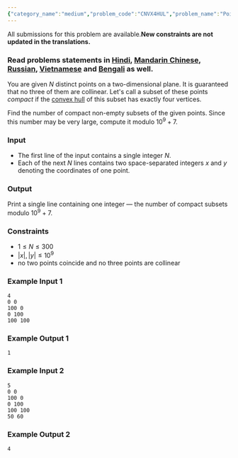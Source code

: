 ```yaml
---
{"category_name":"medium","problem_code":"CNVX4HUL","problem_name":"Points and Convex Hulls","languages_supported":{"0":"C","1":"CPP14","2":"JAVA","3":"PYTH","4":"PYTH 3.6","5":"PYPY","6":"CS2","7":"PAS fpc","8":"PAS gpc","9":"RUBY","10":"PHP","11":"GO","12":"NODEJS","13":"HASK","14":"rust","15":"SCALA","16":"swift","17":"D","18":"PERL","19":"FORT","20":"WSPC","21":"ADA","22":"CAML","23":"ICK","24":"BF","25":"ASM","26":"CLPS","27":"PRLG","28":"ICON","29":"SCM qobi","30":"PIKE","31":"ST","32":"NICE","33":"LUA","34":"BASH","35":"NEM","36":"LISP sbcl","37":"LISP clisp","38":"SCM guile","39":"JS","40":"ERL","41":"TCL","42":"kotlin","43":"PERL6","44":"TEXT","45":"SCM chicken","46":"PYP3","47":"CLOJ","48":"R","49":"COB","50":"FS"},"max_timelimit":5,"source_sizelimit":50000,"problem_author":"erfaniaa","problem_tester":null,"date_added":"16-03-2019","tags":{"0":"cook","1":"cook104","2":"erfaniaa","3":"medium"},"editorial_url":"https://discuss.codechef.com/problems/CNVX4HUL","time":{"view_start_date":1553452200,"submit_start_date":1553452200,"visible_start_date":1553452200,"end_date":1735669800},"is_direct_submittable":false,"layout":"problem"}
---
```

<span class="solution-visible-txt">All submissions for this problem are available.</span>**New constraints are not updated in the translations.**

### Read problems statements in [Hindi](http://www.codechef.com/download/translated/COOK104/hindi/CNVX4HUL.pdf), [Mandarin Chinese](http://www.codechef.com/download/translated/COOK104/mandarin/CNVX4HUL.pdf), [Russian](http://www.codechef.com/download/translated/COOK104/russian/CNVX4HUL.pdf), [Vietnamese](http://www.codechef.com/download/translated/COOK104/vietnamese/CNVX4HUL.pdf) and [Bengali](http://www.codechef.com/download/translated/COOK104/bengali/CNVX4HUL.pdf) as well.

You are given $N$ distinct points on a two-dimensional plane. It is guaranteed that no three of them are collinear. Let's call a subset of these points *compact* if the [convex hull](https://en.wikipedia.org/wiki/Convex_hull) of this subset has exactly four vertices.

Find the number of compact non-empty subsets of the given points. Since this number may be very large, compute it modulo $10^9 + 7$.

### Input
- The first line of the input contains a single integer $N$.
- Each of the next $N$ lines contains two space-separated integers $x$ and $y$ denoting the coordinates of one point.

### Output
Print a single line containing one integer ― the number of compact subsets modulo $10^9 + 7$.

### Constraints
- $1 \le N \le 300$
- $|x|, |y| \le 10^9$
- no two points coincide and no three points are collinear

### Example Input 1
```
4
0 0
100 0
0 100
100 100
```

### Example Output 1
```
1
```

### Example Input 2
```
5
0 0
100 0
0 100
100 100
50 60
```

### Example Output 2
```
4
```
